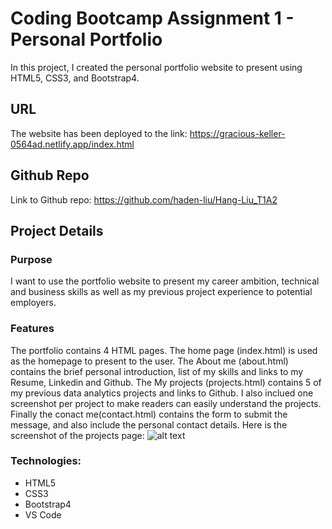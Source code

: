 # Coding Bootcamp Assignment 1 - Personal Portfolio
In this project, I created the personal portfolio website to present  using HTML5, CSS3, and Bootstrap4.

## URL
The website has been deployed to the link: https://gracious-keller-0564ad.netlify.app/index.html

## Github Repo
Link to Github repo: https://github.com/haden-liu/Hang-Liu_T1A2

## Project Details

### Purpose
I want to use the portfolio website to present my career ambition, technical and business skills as well as my previous project experience to potential employers.

### Features
The portfolio contains 4 HTML pages. The home page (index.html) is used as the homepage to present to the user. 
The About me (about.html) contains the brief personal introduction, list of my skills and links to my Resume, Linkedin and Github.
The My projects (projects.html) contains 5 of my previous data analytics projects and links to Github. I also inclued one screenshot per project to make readers can easily understand the projects.
Finally the conact me(contact.html) contains the form to submit the message, and also include the personal contact details.
Here is the screenshot of the projects page:
![alt text](https://github.com/haden-liu/Hang-Liu_T1A2/tree/main/img/readme_screenshot.PNG "Screenshot 1")



### Technologies:
* HTML5
* CSS3
* Bootstrap4
* VS Code










